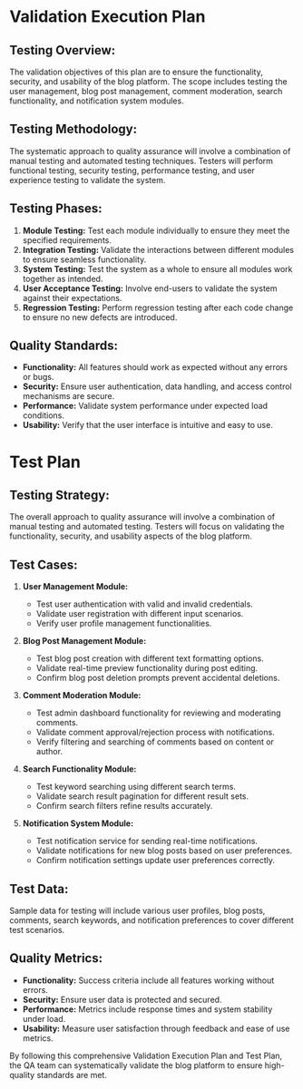 # Validation Execution Plan

## Testing Overview:
The validation objectives of this plan are to ensure the functionality, security, and usability of the blog platform. The scope includes testing the user management, blog post management, comment moderation, search functionality, and notification system modules.

## Testing Methodology:
The systematic approach to quality assurance will involve a combination of manual testing and automated testing techniques. Testers will perform functional testing, security testing, performance testing, and user experience testing to validate the system.

## Testing Phases:
1. **Module Testing:** Test each module individually to ensure they meet the specified requirements.
2. **Integration Testing:** Validate the interactions between different modules to ensure seamless functionality.
3. **System Testing:** Test the system as a whole to ensure all modules work together as intended.
4. **User Acceptance Testing:** Involve end-users to validate the system against their expectations.
5. **Regression Testing:** Perform regression testing after each code change to ensure no new defects are introduced.

## Quality Standards:
- **Functionality:** All features should work as expected without any errors or bugs.
- **Security:** Ensure user authentication, data handling, and access control mechanisms are secure.
- **Performance:** Validate system performance under expected load conditions.
- **Usability:** Verify that the user interface is intuitive and easy to use.

# Test Plan

## Testing Strategy:
The overall approach to quality assurance will involve a combination of manual testing and automated testing. Testers will focus on validating the functionality, security, and usability aspects of the blog platform.

## Test Cases:
1. **User Management Module:**
   - Test user authentication with valid and invalid credentials.
   - Validate user registration with different input scenarios.
   - Verify user profile management functionalities.

2. **Blog Post Management Module:**
   - Test blog post creation with different text formatting options.
   - Validate real-time preview functionality during post editing.
   - Confirm blog post deletion prompts prevent accidental deletions.

3. **Comment Moderation Module:**
   - Test admin dashboard functionality for reviewing and moderating comments.
   - Validate comment approval/rejection process with notifications.
   - Verify filtering and searching of comments based on content or author.

4. **Search Functionality Module:**
   - Test keyword searching using different search terms.
   - Validate search result pagination for different result sets.
   - Confirm search filters refine results accurately.

5. **Notification System Module:**
   - Test notification service for sending real-time notifications.
   - Validate notifications for new blog posts based on user preferences.
   - Confirm notification settings update user preferences correctly.

## Test Data:
Sample data for testing will include various user profiles, blog posts, comments, search keywords, and notification preferences to cover different test scenarios.

## Quality Metrics:
- **Functionality:** Success criteria include all features working without errors.
- **Security:** Ensure user data is protected and secured.
- **Performance:** Metrics include response times and system stability under load.
- **Usability:** Measure user satisfaction through feedback and ease of use metrics.

By following this comprehensive Validation Execution Plan and Test Plan, the QA team can systematically validate the blog platform to ensure high-quality standards are met.